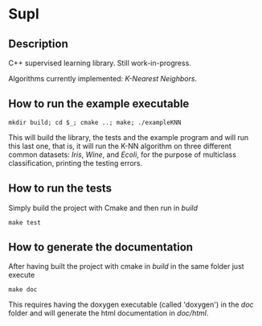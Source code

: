 # Supl

## Description
C++ supervised learning library. Still work-in-progress.

Algorithms currently implemented: *K-Nearest Neighbors*.  

## How to run the example executable
```
mkdir build; cd $_; cmake ..; make; ./exampleKNN
```
This will build the library, the tests and the example program and will run this last one, that is, it will run the
K-NN algorithm on three different common datasets: *Iris*, *Wine*, and *Ecoli*, for the purpose of multiclass
classification, printing the testing errors.

## How to run the tests
Simply build the project with Cmake and then run in *build*
```
make test
```

## How to generate the documentation
After having built the project with cmake in *build* in the same folder just execute
```
make doc
```
This requires having the doxygen executable (called 'doxygen') in the *doc* folder and will generate the html
documentation in *doc/html*.